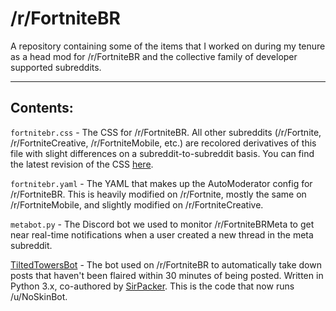 # /r/FortniteBR
A repository containing some of the items that I worked on during my tenure as a head mod for /r/FortniteBR and the collective family of developer supported subreddits.

---

## Contents:
`fortnitebr.css` - The CSS for /r/FortniteBR. All other subreddits (/r/Fortnite, /r/FortniteCreative, /r/FortniteMobile, etc.) are recolored derivatives of this file with slight differences on a subreddit-to-subreddit basis. You can find the latest revision of the CSS [here](https://www.reddit.com/r/fortnitebr/about/stylesheet/).

`fortnitebr.yaml` - The YAML that makes up the AutoModerator config for /r/FortniteBR. This is heavily modified on /r/Fortnite, mostly the same on /r/FortniteMobile, and slightly modified on /r/FortniteCreative.

`metabot.py` - The Discord bot we used to monitor /r/FortniteBRMeta to get near real-time notifications when a user created a new thread in the meta subreddit.

[TiltedTowersBot](https://github.com/Snaacky/TiltedTowersBot) - The bot used on /r/FortniteBR to automatically take down posts that haven't been flaired within 30 minutes of being posted. Written in Python 3.x, co-authored by [SirPacker](https://github.com/SirPacker). This is the code that now runs /u/NoSkinBot.
